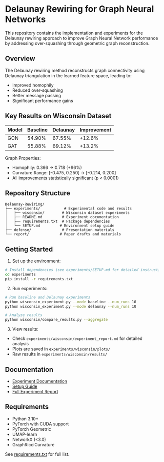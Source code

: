 # Delaunay Rewiring for Graph Neural Networks

This repository contains the implementation and experiments for the Delaunay rewiring approach to improve Graph Neural Network performance by addressing over-squashing through geometric graph reconstruction.

## Overview

The Delaunay rewiring method reconstructs graph connectivity using Delaunay triangulation in the learned feature space, leading to:
- Improved homophily
- Reduced over-squashing
- Better message passing
- Significant performance gains

## Key Results on Wisconsin Dataset

| Model | Baseline | Delaunay | Improvement |
|-------|----------|----------|-------------|
| GCN   | 54.90%   | 67.55%   | +12.6%      |
| GAT   | 55.88%   | 69.12%   | +13.2%      |

Graph Properties:
- Homophily: 0.366 → 0.718 (+96%)
- Curvature Range: [-0.475, 0.250] → [-0.214, 0.200]
- All improvements statistically significant (p < 0.0001)

## Repository Structure

```
Delaunay-Rewiring/
├── experiments/           # Experimental code and results
│   ├── wisconsin/        # Wisconsin dataset experiments
│   ├── README.md         # Experiment documentation
│   ├── requirements.txt  # Package dependencies
│   └── SETUP.md         # Environment setup guide
├── defense/              # Presentation materials
└── report/              # Paper drafts and materials
```

## Getting Started

1. Set up the environment:
```bash
# Install dependencies (see experiments/SETUP.md for detailed instructions)
cd experiments
pip install -r requirements.txt
```

2. Run experiments:
```bash
# Run baseline and Delaunay experiments
python wisconsin_experiment.py --mode baseline --num_runs 10
python wisconsin_experiment.py --mode delaunay --num_runs 10

# Analyze results
python wisconsin/compare_results.py --aggregate
```

3. View results:
- Check `experiments/wisconsin/experiment_report.md` for detailed analysis
- Plots are saved in `experiments/wisconsin/plots/`
- Raw results in `experiments/wisconsin/results/`

## Documentation

- [Experiment Documentation](experiments/README.md)
- [Setup Guide](experiments/SETUP.md)
- [Full Experiment Report](experiments/wisconsin/experiment_report.md)

## Requirements

- Python 3.10+
- PyTorch with CUDA support
- PyTorch Geometric
- UMAP-learn
- NetworkX (<3.0)
- GraphRicciCurvature

See [requirements.txt](experiments/requirements.txt) for full list.
